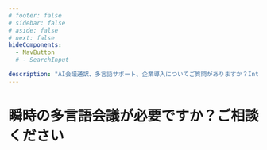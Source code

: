 ```yaml
---
# footer: false
# sidebar: false
# aside: false
# next: false
hideComponents:
  - NavButton
  # - SearchInput

description: "AI会議通訳、多言語サポート、企業導入についてご質問がありますか？InterMindにご相談いただき、ユースケース、価格、統合オプションをご確認ください。"
---
```


# 瞬時の多言語会議が必要ですか？ご相談ください

<!-- **Get in Touch:**

- Email: never@mind.com
- Phone: +971 058 574 88 06
- WhatsApp: +971 058 574 88 06 -->

<!-- WhatsApp us at [+971 058 574 88 06](https://wa.me/message/KDLD4FZVW7EUC1)
Telegram us at [@goldenfish_ae](https://t.me/goldenfish_ae) -->

<br>
<ContactFormModalNav  buttonClass="alt" formStyle="margin: 1rem auto;"/>